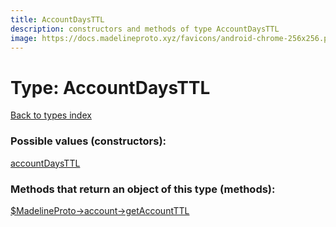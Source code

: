 ```yaml
---
title: AccountDaysTTL
description: constructors and methods of type AccountDaysTTL
image: https://docs.madelineproto.xyz/favicons/android-chrome-256x256.png
---
```

# Type: AccountDaysTTL  
[Back to types index](index.md)



### Possible values (constructors):

[accountDaysTTL](../constructors/accountDaysTTL.md)  



### Methods that return an object of this type (methods):

[$MadelineProto->account->getAccountTTL](../methods/account_getAccountTTL.md)  



